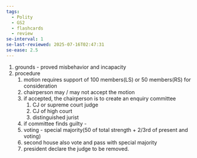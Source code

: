 ```yaml
---
tags:
  - Polity
  - GS2
  - flashcards
  - review
se-interval: 1
se-last-reviewed: 2025-07-16T02:47:31
se-ease: 2.5
---
```

1. grounds - proved misbehavior  and incapacity
2. procedure
	1. motion requires support of 100 members(LS) or 50 members(RS) for consideration
	2. chairperson may / may not accept the motion
	3. if accepted, the chairperson is to create an enquiry committee
		1. CJ or supreme court judge
		2. CJ of high court
		3. distinguished jurist
	4. if committee finds guilty - 
	5. voting  - special majority(50 of total strength + 2/3rd of present and voting)
	6. second house also vote and pass with special majority
	7. president declare the judge to be removed.
